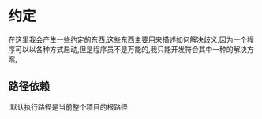 # 约定

在这里我会产生一些约定的东西,这些东西主要用来描述如何解决歧义,因为一个程序可以以各种方式启动,但是程序员不是万能的,我只能开发符合其中一种的解决方案,


## 路径依赖

,默认执行路径是当前整个项目的根路径
